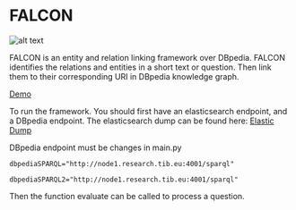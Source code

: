 # FALCON


![alt text](https://labs.tib.eu/info/fileadmin/_processed_/9/5/csm_logo_41f97fef0f.jpg "Logo")



FALCON is an entity and relation linking framework over DBpedia.
FALCON identifies the relations and entities in a short text or question. Then link them to their corresponding URI in DBpedia knowledge graph.


[Demo](https://labs.tib.eu/falcon/)


To run the framework. You should first have an elasticsearch endpoint, and a DBpedia endpoint.
The elasticsearch dump can be found here:
[Elastic Dump](https://drive.google.com/file/d/1z9azmdYgpV-vqlSFBruyAmxQ0FVCpvjg/view?usp=sharing)

DBpedia endpoint must be changes in main.py

`dbpediaSPARQL="http://node1.research.tib.eu:4001/sparql"`

`dbpediaSPARQL2="http://node1.research.tib.eu:4001/sparql"`

Then the function evaluate can be called to process a question.



